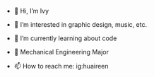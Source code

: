 - 👋 Hi, I’m Ivy
- 👀 I’m interested in graphic design, music, etc.
- 🌱 I’m currently learning about code
- 💞️ Mechanical Engineering Major
- 📫 How to reach me: ig:huaireen
  
  <!---
huaireen/huaireen is a ✨ special ✨ repository because its `README.md` (this file) appears on your GitHub profile.
You can click the Preview link to take a look at your changes.
--->
